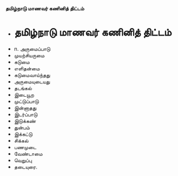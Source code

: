 **தமிழ்நாடு மாணவர் கணினித் திட்டம்**
- # தமிழ்நாடு மாணவர் கணினித் திட்டம்
- n. அருமைப்பாடு
- முயற்சியருமை
- கடுமை
- எளிதன்மை
- கடுமைவாய்ந்தது
- அருமையுடையது
- தடங்கல்
- இடையூற
- முட்டுப்பாடு
- இன்னாதது
- இடர்ப்பாடு
- இடுக்கண்
- துன்பம்
- இக்கட்டு
- சிக்கல்
- பணமுடை
- வேண்டாமை
- வெறுப்பு
- தடையுரை.

